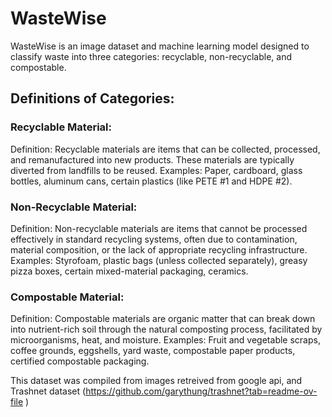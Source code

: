 # WasteWise
WasteWise is an image dataset and machine learning model designed to classify waste into three categories: recyclable, non-recyclable, and compostable.

## Definitions of Categories: 

### Recyclable Material:
Definition: Recyclable materials are items that can be collected, processed, and remanufactured into new products. These materials are typically diverted from landfills to be reused.
Examples: Paper, cardboard, glass bottles, aluminum cans, certain plastics (like PETE #1 and HDPE #2).

### Non-Recyclable Material:
Definition: Non-recyclable materials are items that cannot be processed effectively in standard recycling systems, often due to contamination, material composition, or the lack of appropriate recycling infrastructure.
Examples: Styrofoam, plastic bags (unless collected separately), greasy pizza boxes, certain mixed-material packaging, ceramics.

### Compostable Material:
Definition: Compostable materials are organic matter that can break down into nutrient-rich soil through the natural composting process, facilitated by microorganisms, heat, and moisture.
Examples: Fruit and vegetable scraps, coffee grounds, eggshells, yard waste, compostable paper products, certified compostable packaging.


This dataset was compiled from images retreived from google api, and Trashnet dataset (https://github.com/garythung/trashnet?tab=readme-ov-file )
